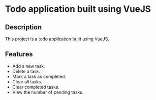 # Todo application built using VueJS

## Description
This project is a todo application built using VueJS.

## Features
- Add a new task.
- Delete a task.
- Mark a task as completed.
- Clear all tasks.
- Clear completed tasks.
- View the number of pending tasks.
